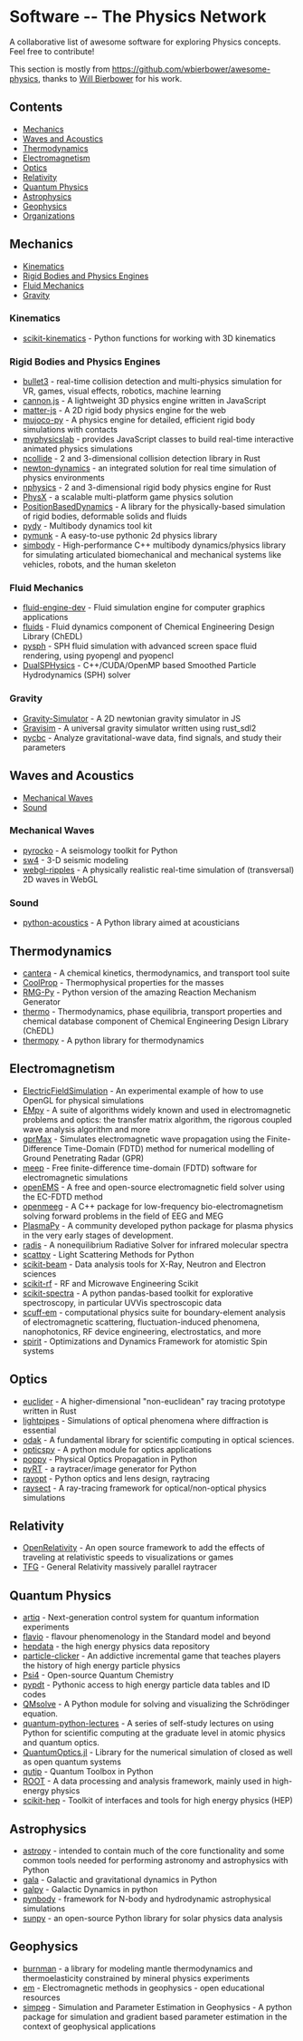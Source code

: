 # Software -- The Physics Network

A collaborative list of awesome software for exploring Physics concepts. Feel free to contribute!

This section is mostly from https://github.com/wbierbower/awesome-physics, thanks to [Will Bierbower](https://github.com/wbierbower) for his work.

## Contents

- [Mechanics](#mechanics)
- [Waves and Acoustics](#waves-and-acoustics)
- [Thermodynamics](#thermodynamics)
- [Electromagnetism](#electromagnetism)
- [Optics](#optics)
- [Relativity](#relativity)
- [Quantum Physics](#quantum-physics)
- [Astrophysics](#astrophysics)
- [Geophysics](#geophysics)
- [Organizations](#organizations)

## Mechanics

- [Kinematics](#kinematics)
- [Rigid Bodies and Physics Engines](#rigid-bodies-and-physics-engines)
- [Fluid Mechanics](#fluid-mechanics)
- [Gravity](#gravity)

### Kinematics

- [scikit-kinematics](https://github.com/thomas-haslwanter/scikit-kinematics) - Python functions for working with 3D kinematics

### Rigid Bodies and Physics Engines

- [bullet3](https://github.com/bulletphysics/bullet3) - real-time collision detection and multi-physics simulation for VR, games, visual effects, robotics, machine learning
- [cannon.js](https://github.com/schteppe/cannon.js) - A lightweight 3D physics engine written in JavaScript
- [matter-js](https://github.com/liabru/matter-js) - A 2D rigid body physics engine for the web
- [mujoco-py](https://github.com/openai/mujoco-py) - A physics engine for detailed, efficient rigid body simulations with contacts
- [myphysicslab](https://github.com/myphysicslab/myphysicslab) - provides JavaScript classes to build real-time interactive animated physics simulations
- [ncollide](https://github.com/sebcrozet/ncollide) - 2 and 3-dimensional collision detection library in Rust
- [newton-dynamics](https://github.com/MADEAPPS/newton-dynamics) - an integrated solution for real time simulation of physics environments
- [nphysics](https://github.com/sebcrozet/nphysics) - 2 and 3-dimensional rigid body physics engine for Rust
- [PhysX](https://github.com/NVIDIAGameWorks/PhysX-3.4) - a scalable multi-platform game physics solution
- [PositionBasedDynamics](https://github.com/InteractiveComputerGraphics/PositionBasedDynamics) - A library for the physically-based simulation of rigid bodies, deformable solids and fluids
- [pydy](https://github.com/pydy/pydy) - Multibody dynamics tool kit
- [pymunk](https://github.com/viblo/pymunk) - A easy-to-use pythonic 2d physics library
- [simbody](https://github.com/simbody/simbody) - High-performance C++ multibody dynamics/physics library for simulating articulated biomechanical and mechanical systems like vehicles, robots, and the human skeleton

### Fluid Mechanics

- [fluid-engine-dev](https://github.com/doyubkim/fluid-engine-dev) - Fluid simulation engine for computer graphics applications
- [fluids](https://github.com/CalebBell/fluids) - Fluid dynamics component of Chemical Engineering Design Library (ChEDL)
- [pysph](https://github.com/benma/pysph) - SPH fluid simulation with advanced screen space fluid rendering, using pyopengl and pyopencl
- [DualSPHysics](https://github.com/DualSPHysics/DualSPHysics) - C++/CUDA/OpenMP based Smoothed Particle Hydrodynamics (SPH) solver

### Gravity

- [Gravity-Simulator](https://github.com/HermannBjorgvin/Gravity-Simulator) - A 2D newtonian gravity simulator in JS
- [Gravisim](https://github.com/bcamp1/Gravisim) - A universal gravity simulator written using rust_sdl2
- [pycbc](https://github.com/ligo-cbc/pycbc) - Analyze gravitational-wave data, find signals, and study their parameters

## Waves and Acoustics

- [Mechanical Waves](#mechanical-waves)
- [Sound](#sound)

### Mechanical Waves

- [pyrocko](https://github.com/pyrocko/pyrocko) - A seismology toolkit for Python
- [sw4](https://github.com/geodynamics/sw4) - 3-D seismic modeling
- [webgl-ripples](https://github.com/m-ender/webgl-ripples) - A physically realistic real-time simulation of (transversal) 2D waves in WebGL

### Sound

- [python-acoustics](https://github.com/python-acoustics/python-acoustics) - A Python library aimed at acousticians

## Thermodynamics

- [cantera](https://github.com/Cantera/cantera) - A chemical kinetics, thermodynamics, and transport tool suite
- [CoolProp](https://github.com/CoolProp/CoolProp) - Thermophysical properties for the masses
- [RMG-Py](https://github.com/ReactionMechanismGenerator/RMG-Py) - Python version of the amazing Reaction Mechanism Generator
- [thermo](https://github.com/CalebBell/thermo) - Thermodynamics, phase equilibria, transport properties and chemical database component of Chemical Engineering Design Library (ChEDL)
- [thermopy](https://github.com/guillemborrell/thermopy) - A python library for thermodynamics

## Electromagnetism

- [ElectricFieldSimulation](https://github.com/manucorporat/ElectricFieldSimulation) - An experimental example of how to use OpenGL for physical simulations
- [EMpy](https://github.com/lbolla/EMpy) - A suite of algorithms widely known and used in electromagnetic problems and optics: the transfer matrix algorithm, the rigorous coupled wave analysis algorithm and more
- [gprMax](https://github.com/gprMax/gprMax) - Simulates electromagnetic wave propagation using the Finite-Difference Time-Domain (FDTD) method for numerical modelling of Ground Penetrating Radar (GPR)
- [meep](https://github.com/stevengj/meep) - Free finite-difference time-domain (FDTD) software for electromagnetic simulations
- [openEMS](https://github.com/thliebig/openEMS) - A free and open-source electromagnetic field solver using the EC-FDTD method
- [openmeeg](https://github.com/openmeeg/openmeeg) - A C++ package for low-frequency bio-electromagnetism solving forward problems in the field of EEG and MEG
- [PlasmaPy](https://github.com/PlasmaPy/PlasmaPy) - A community developed python package for plasma physics in the very early stages of development.
- [radis](https://github.com/radis/radis) - A nonequilibrium Radiative Solver for infrared molecular spectra
- [scattpy](https://github.com/ScattPy/scikits.scattpy) - Light Scattering Methods for Python
- [scikit-beam](https://github.com/scikit-beam/scikit-beam) - Data analysis tools for X-Ray, Neutron and Electron sciences
- [scikit-rf](https://github.com/scikit-rf/scikit-rf) - RF and Microwave Engineering Scikit
- [scikit-spectra](https://github.com/hugadams/scikit-spectra) - A python pandas-based toolkit for explorative spectroscopy, in particular UVVis spectroscopic data
- [scuff-em](https://github.com/HomerReid/scuff-em) - computational physics suite for boundary-element analysis of electromagnetic scattering, fluctuation-induced phenomena, nanophotonics, RF device engineering, electrostatics, and more
- [spirit](https://github.com/spirit-code/spirit) - Optimizations and Dynamics Framework for atomistic Spin systems

## Optics

- [euclider](https://github.com/Limeth/euclider) - A higher-dimensional "non-euclidean" ray tracing prototype written in Rust
- [lightpipes](https://github.com/opticspy/lightpipes) - Simulations of optical phenomena where diffraction is essential
- [odak](https://github.com/kunguz/odak) - A fundamental library for scientific computing in optical sciences.
- [opticspy](https://github.com/Sterncat/opticspy) - A python module for optics applications
- [poppy](https://github.com/mperrin/poppy) - Physical Optics Propagation in Python
- [pyRT](https://github.com/martinchristen/pyRT) - a raytracer/image generator for Python
- [rayopt](https://github.com/jordens/rayopt) - Python optics and lens design, raytracing
- [raysect](https://github.com/raysect/source) - A ray-tracing framework for optical/non-optical physics simulations

## Relativity

- [OpenRelativity](https://github.com/MITGameLab/OpenRelativity) - An open source framework to add the effects of traveling at relativistic speeds to visualizations or games
- [TFG](https://github.com/agarciamontoro/TFG) - General Relativity massively parallel raytracer

## Quantum Physics

- [artiq](https://github.com/m-labs/artiq) - Next-generation control system for quantum information experiments
- [flavio](https://github.com/flav-io/flavio) - flavour phenomenology in the Standard model and beyond
- [hepdata](https://github.com/HEPData/hepdata) - the high energy physics data repository
- [particle-clicker](https://github.com/particle-clicker/particle-clicker) - An addictive incremental game that teaches players the history of high energy particle physics
- [Psi4](https://github.com/psi4/psi4) - Open-source Quantum Chemistry
- [pypdt](https://bitbucket.org/andybuckley/pypdt) - Pythonic access to high energy particle data tables and ID codes
- [QMsolve](https://github.com/quantum-visualizations/qmsolve) - A Python module for solving and visualizing the Schrödinger equation.
- [quantum-python-lectures](https://github.com/tommyogden/quantum-python-lectures) - A series of self-study lectures on using Python for scientific computing at the graduate level in atomic physics and quantum optics.
- [QuantumOptics.jl](https://github.com/qojulia/QuantumOptics.jl) - Library for the numerical simulation of closed as well as open quantum systems
- [qutip](https://github.com/qutip/qutip) - Quantum Toolbox in Python
- [ROOT](https://github.com/root-project/root) - A data processing and analysis framework, mainly used in high-energy physics
- [scikit-hep](https://github.com/scikit-hep/scikit-hep) - Toolkit of interfaces and tools for high energy physics (HEP)

## Astrophysics

- [astropy](https://github.com/astropy/astropy) - intended to contain much of the core functionality and some common tools needed for performing astronomy and astrophysics with Python
- [gala](https://github.com/adrn/gala) - Galactic and gravitational dynamics in Python
- [galpy](http://galpy.readthedocs.io/en/latest/) - Galactic Dynamics in python
- [pynbody](https://github.com/pynbody/pynbody) - framework for N-body and hydrodynamic astrophysical simulations
- [sunpy](https://github.com/sunpy/sunpy) - an open-source Python library for solar physics data analysis

## Geophysics

- [burnman](https://github.com/geodynamics/burnman) - a library for modeling mantle thermodynamics and thermoelasticity constrained by mineral physics experiments
- [em](https://github.com/geoscixyz/em) - Electromagnetic methods in geophysics - open educational resources
- [simpeg](https://github.com/simpeg/simpeg) - Simulation and Parameter Estimation in Geophysics - A python package for simulation and gradient based parameter estimation in the context of geophysical applications
